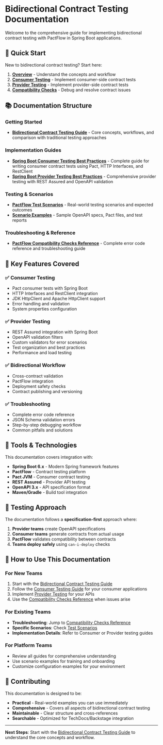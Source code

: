 # Bidirectional Contract Testing Documentation

Welcome to the comprehensive guide for implementing bidirectional contract testing with PactFlow in Spring Boot applications.

## 🚀 Quick Start

New to bidirectional contract testing? Start here:

1. **[Overview](bidirectional_contract_testing_guide.md)** - Understand the concepts and workflow
2. **[Consumer Testing](spring_boot_consumer_testing_best_practices.md)** - Implement consumer-side contract tests
3. **[Provider Testing](spring_boot_provider_testing_best_practices.md)** - Implement provider-side contract tests
4. **[Compatibility Checks](pactflow_compatibility_checks_reference.md)** - Debug and resolve contract issues

## 📚 Documentation Structure

### Getting Started
- **[Bidirectional Contract Testing Guide](bidirectional_contract_testing_guide.md)** - Core concepts, workflows, and comparison with traditional testing approaches

### Implementation Guides
- **[Spring Boot Consumer Testing Best Practices](spring_boot_consumer_testing_best_practices.md)** - Complete guide for writing consumer contract tests using Pact, HTTP Interfaces, and RestClient
- **[Spring Boot Provider Testing Best Practices](spring_boot_provider_testing_best_practices.md)** - Comprehensive provider testing with REST Assured and OpenAPI validation

### Testing & Scenarios
- **[PactFlow Test Scenarios](pactflow_test_scenarios.md)** - Real-world testing scenarios and expected outcomes
- **[Scenario Examples](scenarios/)** - Sample OpenAPI specs, Pact files, and test reports

### Troubleshooting & Reference
- **[PactFlow Compatibility Checks Reference](pactflow_compatibility_checks_reference.md)** - Complete error code reference and troubleshooting guide

## 🎯 Key Features Covered

### ✅ Consumer Testing
- Pact consumer tests with Spring Boot
- HTTP Interfaces and RestClient integration
- JDK HttpClient and Apache HttpClient support
- Error handling and validation
- System properties configuration

### ✅ Provider Testing  
- REST Assured integration with Spring Boot
- OpenAPI validation filters
- Custom validators for error scenarios
- Test organization and best practices
- Performance and load testing

### ✅ Bidirectional Workflow
- Cross-contract validation
- PactFlow integration
- Deployment safety checks
- Contract publishing and versioning

### ✅ Troubleshooting
- Complete error code reference
- JSON Schema validation errors
- Step-by-step debugging workflow
- Common pitfalls and solutions

## 🔧 Tools & Technologies

This documentation covers integration with:

- **Spring Boot 6.x** - Modern Spring framework features
- **PactFlow** - Contract testing platform
- **Pact JVM** - Consumer contract testing
- **REST Assured** - Provider API testing
- **OpenAPI 3.x** - API specification format
- **Maven/Gradle** - Build tool integration

## 🚦 Testing Approach

The documentation follows a **specification-first** approach where:

1. **Provider teams** create OpenAPI specifications
2. **Consumer teams** generate contracts from actual usage
3. **PactFlow** validates compatibility between contracts
4. **Teams deploy safely** using `can-i-deploy` checks

## 📖 How to Use This Documentation

### For New Teams
1. Start with the [Bidirectional Contract Testing Guide](bidirectional_contract_testing_guide.md)
2. Follow the [Consumer Testing Guide](spring_boot_consumer_testing_best_practices.md) for your consumer applications
3. Implement [Provider Testing](spring_boot_provider_testing_best_practices.md) for your APIs
4. Use the [Compatibility Checks Reference](pactflow_compatibility_checks_reference.md) when issues arise

### For Existing Teams
- **Troubleshooting**: Jump to [Compatibility Checks Reference](pactflow_compatibility_checks_reference.md)
- **Specific Scenarios**: Check [Test Scenarios](pactflow_test_scenarios.md)
- **Implementation Details**: Refer to Consumer or Provider testing guides

### For Platform Teams
- Review all guides for comprehensive understanding
- Use scenario examples for training and onboarding
- Customize configuration examples for your environment

## 🤝 Contributing

This documentation is designed to be:
- **Practical** - Real-world examples you can use immediately
- **Comprehensive** - Covers all aspects of bidirectional contract testing
- **Maintainable** - Clear structure and cross-references
- **Searchable** - Optimized for TechDocs/Backstage integration

---

**Next Steps**: Start with the [Bidirectional Contract Testing Guide](bidirectional_contract_testing_guide.md) to understand the core concepts and workflow.